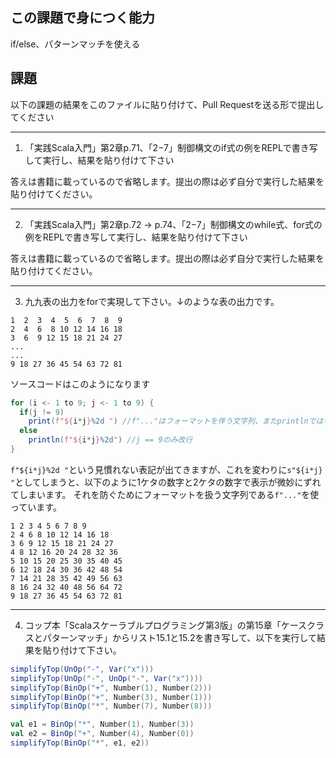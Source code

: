 ## この課題で身につく能力

if/else、パターンマッチを使える

## 課題

以下の課題の結果をこのファイルに貼り付けて、Pull Requestを送る形で提出してください

---
1. 「実践Scala入門」第2章p.71、「2−7」制御構文のif式の例をREPLで書き写して実行し、結果を貼り付けて下さい

答えは書籍に載っているので省略します。提出の際は必ず自分で実行した結果を貼り付けてください。

---
2. 「実践Scala入門」第2章p.72 -> p.74、「2−7」制御構文のwhile式、for式の例をREPLで書き写して実行し、結果を貼り付けて下さい

答えは書籍に載っているので省略します。提出の際は必ず自分で実行した結果を貼り付けてください。

---
3. 九九表の出力をforで実現して下さい。↓のような表の出力です。

```
1  2  3  4  5  6  7  8  9
2  4  6  8 10 12 14 16 18
3  6  9 12 15 18 21 24 27
...
...
9 18 27 36 45 54 63 72 81
```

ソースコードはこのようになります

```scala
for (i <- 1 to 9; j <- 1 to 9) {
  if(j != 9)
    print(f"${i*j}%2d ") //f"..."はフォーマットを伴う文字列、またprintlnではなくprintなので改行なし
  else
    println(f"${i*j}%2d") //j == 9のみ改行
}
```

`f"${i*j}%2d "`という見慣れない表記が出てきますが、これを変わりに`s"${i*j} "`としてしまうと、以下のように1ケタの数字と2ケタの数字で表示が微妙にずれてしまいます。
それを防ぐためにフォーマットを扱う文字列である`f"..."`を使っています。

```
1 2 3 4 5 6 7 8 9
2 4 6 8 10 12 14 16 18
3 6 9 12 15 18 21 24 27
4 8 12 16 20 24 28 32 36
5 10 15 20 25 30 35 40 45
6 12 18 24 30 36 42 48 54
7 14 21 28 35 42 49 56 63
8 16 24 32 40 48 56 64 72
9 18 27 36 45 54 63 72 81
```

---
4. コップ本「Scalaスケーラブルプログラミング第3版」の第15章「ケースクラスとパターンマッチ」からリスト15.1と15.2を書き写して、以下を実行して結果を貼り付けて下さい。

```scala
simplifyTop(UnOp("-", Var("x")))
simplifyTop(UnOp("-", UnOp("-", Var("x"))))
simplifyTop(BinOp("+", Number(1), Number(2)))
simplifyTop(BinOp("+", Number(3), Number(1)))
simplifyTop(BinOp("*", Number(7), Number(8)))

val e1 = BinOp("*", Number(1), Number(3))
val e2 = BinOp("+", Number(4), Number(0))
simplifyTop(BinOp("*", e1, e2))
```
